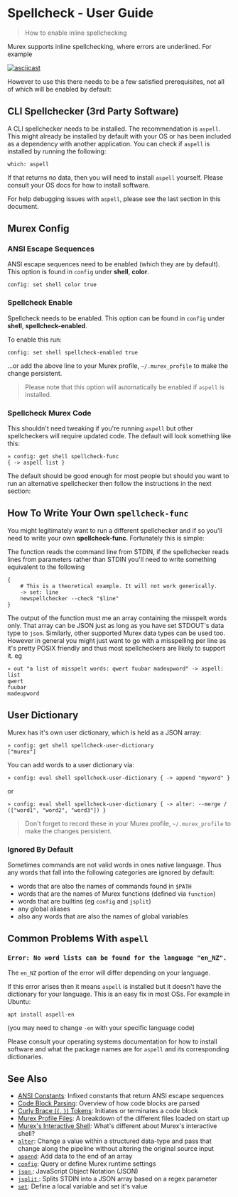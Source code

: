 # Spellcheck - User Guide

> How to enable inline spellchecking

Murex supports inline spellchecking, where errors are underlined. For example

[![asciicast](https://asciinema.org/a/408024.svg)](https://asciinema.org/a/408024)

However to use this there needs to be a few satisfied prerequisites, not all of
which will be enabled by default:

## CLI Spellchecker (3rd Party Software)

A CLI spellchecker needs to be installed. The recommendation is `aspell`. This
might already be installed by default with your OS or has been included as a
dependency with another application. You can check if `aspell` is installed by
running the following:

    which: aspell

If that returns no data, then you will need to install `aspell` yourself.
Please consult your OS docs for how to install software.

For help debugging issues with `aspell`, please see the last section in this
document.

## Murex Config

### ANSI Escape Sequences

ANSI escape sequences need to be enabled (which they are by default). This
option is found in `config` under **shell**, **color**.

    config: set shell color true

### Spellcheck Enable

Spellcheck needs to be enabled. This option can be found in `config` under
**shell**, **spellcheck-enabled**.

To enable this run:

    config: set shell spellcheck-enabled true

...or add the above line to your Murex profile, `~/.murex_profile` to make
the change persistent.

> Please note that this option will automatically be enabled if `aspell` is
> installed.

### Spellcheck Murex Code

This shouldn't need tweaking if you're running `aspell` but other spellcheckers
will require updated code. The default will look something like this:

    » config: get shell spellcheck-func
    { -> aspell list }

The default should be good enough for most people but should you want to run an
alternative spellchecker then follow the instructions in the next section:

## How To Write Your Own `spellcheck-func`

You might legitimately want to run a different spellchecker and if so you'll
need to write your own **spellcheck-func**. Fortunately this is simple:

The function reads the command line from STDIN, if the spellchecker reads lines
from parameters rather than STDIN you'll need to write something equivalent to
the following

    {
        # This is a theoretical example. It will not work generically.
        -> set: line
        newspellchecker --check "$line"
    }

The output of the function must me an array containing the misspelt words only.
That array can be JSON just as long as you have set STDOUT's data type to
`json`. Similarly, other supported Murex data types can be used too. However
in general you might just want to go with a misspelling per line as it's pretty
POSIX friendly and thus most spellcheckers are likely to support it. eg

    » out "a list of misspelt words: qwert fuubar madeupword" -> aspell: list
    qwert
    fuubar
    madeupword

## User Dictionary

Murex has it's own user dictionary, which is held as a JSON array:

    » config: get shell spellcheck-user-dictionary
    ["murex"]

You can add words to a user dictionary via:

    » config: eval shell spellcheck-user-dictionary { -> append "myword" }

or

    » config: eval shell spellcheck-user-dictionary { -> alter: --merge / (["word1", "word2", "word3"]) }

> Don't forget to record these in your Murex profile, `~/.murex_profile` to
> make the changes persistent.

### Ignored By Default

Sometimes commands are not valid words in ones native language. Thus any words
that fall into the following categories are ignored by default:

- words that are also the names of commands found in `$PATH`
- words that are the names of Murex functions (defined via `function`)
- words that are builtins (eg `config` and `jsplit`)
- any global aliases
- also any words that are also the names of global variables

## Common Problems With `aspell`

### `Error: No word lists can be found for the language "en_NZ".`

The `en_NZ` portion of the error will differ depending on your language.

If this error arises then it means `aspell` is installed but it doesn't have
the dictionary for your language. This is an easy fix in most OSs. For example
in Ubuntu:

    apt install aspell-en

(you may need to change `-en` with your specific language code)

Please consult your operating systems documentation for how to install software
and what the package names are for `aspell` and its corresponding dictionaries.

## See Also

- [ANSI Constants](/user-guide/ansi.md):
  Infixed constants that return ANSI escape sequences
- [Code Block Parsing](/user-guide/code-block.md):
  Overview of how code blocks are parsed
- [Curly Brace (`{`, `}`) Tokens](/parser/curly-brace.md):
  Initiates or terminates a code block
- [Murex Profile Files](/user-guide/profile.md):
  A breakdown of the different files loaded on start up
- [Murex's Interactive Shell](/user-guide/interactive-shell.md):
  What's different about Murex's interactive shell?
- [`alter`](/commands/alter.md):
  Change a value within a structured data-type and pass that change along the pipeline without altering the original source input
- [`append`](/commands/append.md):
  Add data to the end of an array
- [`config`](/commands/config.md):
  Query or define Murex runtime settings
- [`json` ](/types/json.md):
  JavaScript Object Notation (JSON)
- [`jsplit` ](/commands/jsplit.md):
  Splits STDIN into a JSON array based on a regex parameter
- [`set`](/commands/set.md):
  Define a local variable and set it's value

